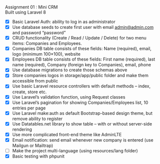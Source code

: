 Assignment 01 : Mini CRM\
Built using Laravel 8

-   [x] Basic Laravel Auth: ability to log in as administrator
-   [x] Use database seeds to create first user with email admin@admin.com and password “password”
-   [x] CRUD functionality (Create / Read / Update / Delete) for two menu items: Companies and Employees.
-   [x] Companies DB table consists of these fields: Name (required), email, logo (minimum 100×100), website
-   [x] Employees DB table consists of these fields: First name (required), last name (required), Company (foreign key to Companies), email, phone
-   [x] Use database migrations to create those schemas above
-   [x] Store companies logos in storage/app/public folder and make them accessible from public
-   [x] Use basic Laravel resource controllers with default methods – index, create, store etc.
-   [x] Use Laravel’s validation function, using Request classes
-   [x] Use Laravel’s pagination for showing Companies/Employees list, 10 entries per page
-   [x] Use Laravel make:auth as default Bootstrap-based design theme, but remove ability to register
-   [x] Use Datatables.net library to show table – with or without server-side rendering
-   [x] Use more complicated front-end theme like AdminLTE
-   [x] Email notification: send email whenever new company is entered (use Mailgun or Mailtrap)
-   [ ] Make the project multi-language (using resources/lang folder)
-   [x] Basic testing with phpunit
